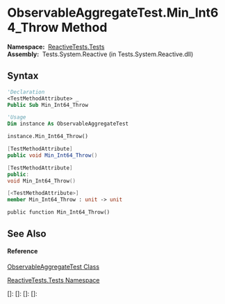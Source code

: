 # ObservableAggregateTest.Min\_Int64\_Throw Method

**Namespace:**  [ReactiveTests.Tests](ReactiveTests.Tests\ReactiveTests.Tests.md)  
**Assembly:**  Tests.System.Reactive (in Tests.System.Reactive.dll)

## Syntax

```vb
'Declaration
<TestMethodAttribute> _
Public Sub Min_Int64_Throw
```

```vb
'Usage
Dim instance As ObservableAggregateTest

instance.Min_Int64_Throw()
```

```csharp
[TestMethodAttribute]
public void Min_Int64_Throw()
```

```c++
[TestMethodAttribute]
public:
void Min_Int64_Throw()
```

```fsharp
[<TestMethodAttribute>]
member Min_Int64_Throw : unit -> unit 
```

```jscript
public function Min_Int64_Throw()
```

## See Also

#### Reference

[ObservableAggregateTest Class](ObservableAggregateTest\ObservableAggregateTest.md)

[ReactiveTests.Tests Namespace](ReactiveTests.Tests\ReactiveTests.Tests.md)

[]: 
[]: 
[]: 
[]: 